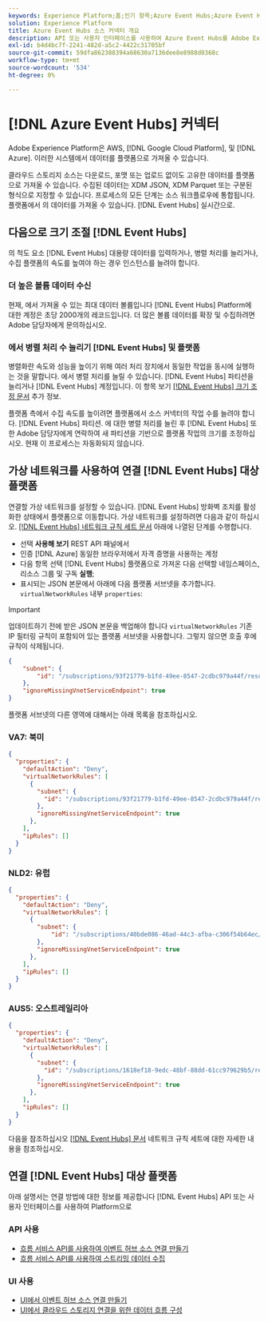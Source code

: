 ```yaml
---
keywords: Experience Platform;홈;인기 항목;Azure Event Hubs;Azure Event Hubs;이벤트 허브;이벤트 허브
solution: Experience Platform
title: Azure Event Hubs 소스 커넥터 개요
description: API 또는 사용자 인터페이스를 사용하여 Azure Event Hubs를 Adobe Experience Platform에 연결하는 방법을 알아봅니다.
exl-id: b4d4bc7f-2241-482d-a5c2-4422c31705bf
source-git-commit: 59dfa862388394a68630a7136dee8e8988d0368c
workflow-type: tm+mt
source-wordcount: '534'
ht-degree: 0%

---
```



# [!DNL Azure Event Hubs] 커넥터

Adobe Experience Platform은 AWS, [!DNL Google Cloud Platform], 및 [!DNL Azure]. 이러한 시스템에서 데이터를 플랫폼으로 가져올 수 있습니다.

클라우드 스토리지 소스는 다운로드, 포맷 또는 업로드 없이도 고유한 데이터를 플랫폼으로 가져올 수 있습니다. 수집된 데이터는 XDM JSON, XDM Parquet 또는 구분된 형식으로 지정할 수 있습니다. 프로세스의 모든 단계는 소스 워크플로우에 통합됩니다. 플랫폼에서 의 데이터를 가져올 수 있습니다. [!DNL Event Hubs] 실시간으로.

## 다음으로 크기 조절 [!DNL Event Hubs]

의 척도 요소 [!DNL Event Hubs] 대용량 데이터를 입력하거나, 병렬 처리를 늘리거나, 수집 플랫폼의 속도를 높여야 하는 경우 인스턴스를 늘려야 합니다.

### 더 높은 볼륨 데이터 수신

현재, 에서 가져올 수 있는 최대 데이터 볼륨입니다 [!DNL Event Hubs] Platform에 대한 계정은 초당 2000개의 레코드입니다. 더 많은 볼륨 데이터를 확장 및 수집하려면 Adobe 담당자에게 문의하십시오.

### 에서 병렬 처리 수 늘리기 [!DNL Event Hubs] 및 플랫폼

병렬화란 속도와 성능을 높이기 위해 여러 처리 장치에서 동일한 작업을 동시에 실행하는 것을 말합니다. 에서 병렬 처리를 늘릴 수 있습니다. [!DNL Event Hubs] 파티션을 늘리거나 [!DNL Event Hubs] 계정입니다. 이 항목 보기 [[!DNL Event Hubs] 크기 조정 문서](https://docs.microsoft.com/en-us/azure/event-hubs/event-hubs-scalability) 추가 정보.

플랫폼 측에서 수집 속도를 높이려면 플랫폼에서 소스 커넥터의 작업 수를 늘려야 합니다. [!DNL Event Hubs] 파티션. 에 대한 병렬 처리를 늘린 후 [!DNL Event Hubs] 또한 Adobe 담당자에게 연락하여 새 파티션을 기반으로 플랫폼 작업의 크기를 조정하십시오. 현재 이 프로세스는 자동화되지 않습니다.

## 가상 네트워크를 사용하여 연결 [!DNL Event Hubs] 대상 플랫폼

연결할 가상 네트워크를 설정할 수 있습니다. [!DNL Event Hubs] 방화벽 조치를 활성화한 상태에서 플랫폼으로 이동합니다. 가상 네트워크를 설정하려면 다음과 같이 하십시오. [[!DNL Event Hubs] 네트워크 규칙 세트 문서](https://docs.microsoft.com/en-us/rest/api/eventhub/preview/namespaces-network-rule-set/create-or-update-network-rule-set#code-try-0) 아래에 나열된 단계를 수행합니다.

* 선택 **사용해 보기** REST API 패널에서
* 인증 [!DNL Azure] 동일한 브라우저에서 자격 증명을 사용하는 계정
* 다음 항목 선택 [!DNL Event Hubs] 플랫폼으로 가져온 다음 선택할 네임스페이스, 리소스 그룹 및 구독 **실행**;
* 표시되는 JSON 본문에서 아래에 다음 플랫폼 서브넷을 추가합니다. `virtualNetworkRules` 내부 `properties`:


>[!IMPORTANT]
>
>업데이트하기 전에 받은 JSON 본문을 백업해야 합니다 `virtualNetworkRules` 기존 IP 필터링 규칙이 포함되어 있는 플랫폼 서브넷을 사용합니다. 그렇지 않으면 호출 후에 규칙이 삭제됩니다.


```json
{
    "subnet": {
        "id": "/subscriptions/93f21779-b1fd-49ee-8547-2cdbc979a44f/resourceGroups/ethos_12_prod_va7_network/providers/Microsoft.Network/virtualNetworks/ethos_12_prod_va7_network_10_19_144_0_22/subnets/ethos_12_prod_va7_network_10_19_144_0_22"
    },
    "ignoreMissingVnetServiceEndpoint": true
}
```

플랫폼 서브넷의 다른 영역에 대해서는 아래 목록을 참조하십시오.

### VA7: 북미

```json
{
  "properties": {
    "defaultAction": "Deny",
    "virtualNetworkRules": [
      {
        "subnet": {
          "id": "/subscriptions/93f21779-b1fd-49ee-8547-2cdbc979a44f/resourceGroups/ethos_12_prod_va7_network/providers/Microsoft.Network/virtualNetworks/ethos_12_prod_va7_network_10_19_144_0_22/subnets/ethos_12_prod_va7_network_10_19_144_0_22"
        },
        "ignoreMissingVnetServiceEndpoint": true
      },
    ],
    "ipRules": []
  }
}
```

### NLD2: 유럽

```json
{
  "properties": {
    "defaultAction": "Deny",
    "virtualNetworkRules": [
      {
        "subnet": {
            "id": "/subscriptions/40bde086-46ad-44c3-afba-c306f54b64ec/resourceGroups/ethos_12_prod_nld2_network/providers/Microsoft.Network/virtualNetworks/ethos_12_prod_nld2_network_10_20_40_0_23/subnets/ethos_12_prod_nld2_network_10_20_40_0_23"
        }, 
        "ignoreMissingVnetServiceEndpoint": true
      },
    ],
    "ipRules": []
  }
}
```

### AUS5: 오스트레일리아

```json
{
  "properties": {
    "defaultAction": "Deny",
    "virtualNetworkRules": [
      {
        "subnet": {
          "id": "/subscriptions/1618ef18-9edc-48bf-88dd-61cc979629b5/resourceGroups/ethos_12_prod_aus5_network/providers/Microsoft.Network/virtualNetworks/ethos_12_prod_aus5_network_10_21_116_0_22/subnets/ethos_12_prod_aus5_network_10_21_116_0_22"
        },
        "ignoreMissingVnetServiceEndpoint": true
      },
    ],
    "ipRules": []
  }
}
```

다음을 참조하십시오 [[!DNL Event Hubs] 문서](https://docs.microsoft.com/en-us/rest/api/eventhub/preview/namespaces-network-rule-set/create-or-update-network-rule-set) 네트워크 규칙 세트에 대한 자세한 내용을 참조하십시오.

## 연결 [!DNL Event Hubs] 대상 플랫폼

아래 설명서는 연결 방법에 대한 정보를 제공합니다 [!DNL Event Hubs] API 또는 사용자 인터페이스를 사용하여 Platform으로

### API 사용

* [흐름 서비스 API를 사용하여 이벤트 허브 소스 연결 만들기](../../tutorials/api/create/cloud-storage/eventhub.md)
* [흐름 서비스 API를 사용하여 스트리밍 데이터 수집](../../tutorials/api/collect/streaming.md)

### UI 사용

* [UI에서 이벤트 허브 소스 연결 만들기](../../tutorials/ui/create/cloud-storage/eventhub.md)
* [UI에서 클라우드 스토리지 연결을 위한 데이터 흐름 구성](../../tutorials/ui/dataflow/streaming/cloud-storage-streaming.md)
